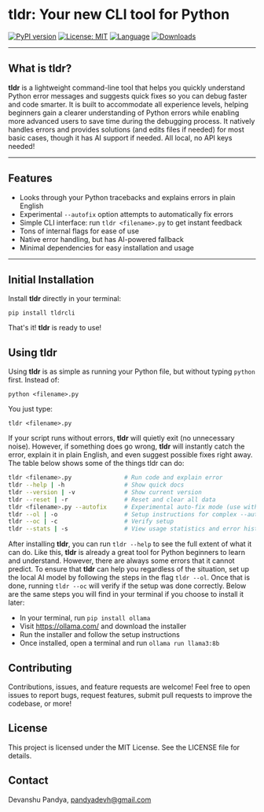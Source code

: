 # tldr: Your new CLI tool for Python

[![PyPI version](https://img.shields.io/pypi/v/tldrcli.svg)](https://pypi.org/project/tldrcli/) 
[![License: MIT](https://img.shields.io/badge/license-MIT-yellow.svg)](https://opensource.org/licenses/MIT)
[![Language](https://img.shields.io/badge/language-Python-blue.svg)](#)
[![Downloads](https://img.shields.io/badge/downloads-[]-brightgreen)](#)
<!-- [![Build Status](https://img.shields.io/github/actions/workflow/status/dpandaman/tldr-py/python-package.yml?branch=main)](https://github.com/dpandaman/tldr-py/actions) -->
<!-- [![Python Version](https://img.shields.io/pypi/pyversions/tldrcli.svg)](https://pypi.org/project/tldrcli/) -->


<!-- Easter Egg what up yall -->

---

## What is tldr?

**tldr** is a lightweight command-line tool that helps you quickly understand Python error messages and suggests quick fixes so you can debug faster and code smarter. It is built to accommodate all experience levels, helping beginners gain a clearer understanding of Python errors while enabling more advanced users to save time during the debugging process. It natively handles errors and provides solutions (and edits files if needed) for most basic cases, though it has AI support if needed. All local, no API keys needed!

---

## Features

- Looks through your Python tracebacks and explains errors in plain English  
- Experimental `--autofix` option attempts to automatically fix errors  
- Simple CLI interface: run `tldr <filename>.py` to get instant feedback
- Tons of internal flags for ease of use
- Native error handling, but has AI-powered fallback  
- Minimal dependencies for easy installation and usage

---

## Initial Installation

Install **tldr** directly in your terminal:

```
pip install tldrcli
```
That's it! **tldr** is ready to use!

## Using tldr

Using **tldr** is as simple as running your Python file, but without typing `python` first. Instead of:
```
python <filename>.py
```
You just type:
```
tldr <filename>.py
```

If your script runs without errors, **tldr** will quietly exit (no unnecessary noise). However, if something does go wrong, **tldr** will instantly catch the error, explain it in plain English,
and even suggest possible fixes right away. The table below shows some of the things tldr can do:

```bash
tldr <filename>.py               # Run code and explain error
tldr --help | -h                 # Show quick docs 
tldr --version | -v              # Show current version
tldr --reset | -r                # Reset and clear all data 
tldr <filename>.py --autofix     # Experimental auto-fix mode (use with caution)
tldr --ol | -o                   # Setup instructions for complex --autofix
tldr --oc | -c                   # Verify setup
tldr --stats | -s                # View usage statistics and error history
```
After installing **tldr**, you can run ```tldr --help``` to see the full extent of what it can do. Like this, **tldr** is already a great tool for Python beginners to learn and understand. However, there are always some errors that it cannot predict. To ensure that **tldr** can help you regardless of the situation, set up the local AI model by following the steps in the flag ```tldr --ol```. Once that is done, running ```tldr --oc``` will verify if the setup was done correctly. Below are the same steps you will find in your terminal if you choose to install it later:

- In your terminal, run ```pip install ollama```
- Visit https://ollama.com/ and download the installer
- Run the installer and follow the setup instructions
- Once installed, open a terminal and run ```ollama run llama3:8b```

## Contributing
Contributions, issues, and feature requests are welcome! Feel free to open issues to report bugs, request features, submit pull requests to improve the codebase, or more!

## License
This project is licensed under the MIT License. See the LICENSE file for details.

## Contact
Devanshu Pandya, pandyadevh@gmail.com
